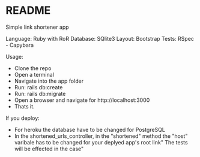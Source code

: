 # README

Simple link shortener app

Language: Ruby with RoR
Database: SQlite3
Layout: Bootstrap
Tests: RSpec - Capybara

Usage:

- Clone the repo
- Open a terminal
- Navigate into the app folder
- Run: rails db:create
- Run: rails db:migrate
- Open a browser and navigate for http://localhost:3000
- Thats it.

If you deploy:

- For heroku the database have to be changed for PostgreSQL
- In the shortened_urls_controller, in the "shortened" method the "host" varibale has to be changed for your deplyed app's root link" The tests will be effected in the case" 



